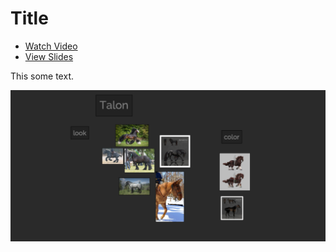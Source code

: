 # Title

- [Watch Video](assets/the-one.mp4)
- [View Slides](assets/the-one.pdf)

This some text.

![Alternative text description of the image.](assets/the-one.png)
